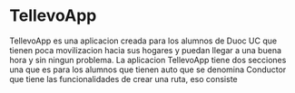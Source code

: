 # TellevoApp


TellevoApp es una aplicacion creada para los alumnos de Duoc UC que tienen poca movilizacion hacia sus hogares y puedan llegar a una buena hora y sin ningun problema.
La aplicacion TellevoApp tiene dos secciones una que es para los alumnos que tienen auto que se denomina Conductor que tiene las funcionalidades de crear
una ruta, eso consiste 
